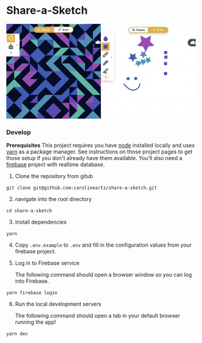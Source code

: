 # Share-a-Sketch

![share-a-sketch](screenshot.jpg)

### Develop

**Prerequisites**
This project requires you have [node](https://nodejs.org/en/download/) installed locally and uses [yarn](https://yarnpkg.com/) as a package manager. See instructions on those project pages to get those setup if you don't already have them available. You'll also need a [firebase](https://firebase.google.com/) project with realtime database.

1. Clone the repository from gitub

```
git clone git@github.com:carolineartz/share-a-sketch.git
```

2. navigate into the root directory

```
cd share-a-sketch
```

3. Install dependencies


```
yarn
```

4. Copy `.env.example` to `.env` and fill in the configuration values from your firebase project.

5. Log in to Firebase service

   The following command should open a browser window so you can log into Firebase.

```
yarn firebase login
```

6. Run the local development servers

   The following command should open a tab in your default browser running the app!

```
yarn dev
```
